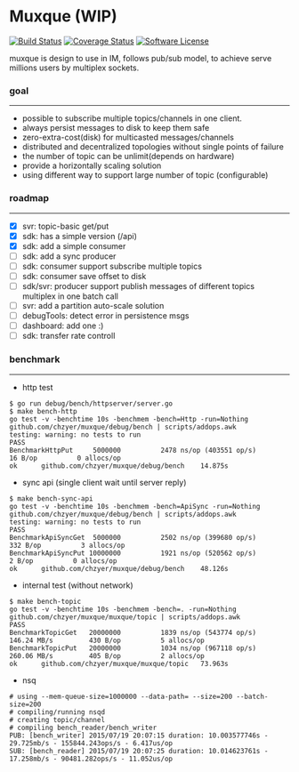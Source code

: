 # Muxque (WIP)

[![Build Status](https://travis-ci.org/chzyer/muxque.svg?branch=master)](https://travis-ci.org/chzyer/muxque)
[![Coverage Status](https://coveralls.io/repos/chzyer/muxque/badge.svg?branch=master&service=github)](https://coveralls.io/github/chzyer/muxque?branch=master)
[![Software License](https://img.shields.io/badge/license-MIT-brightgreen.svg)](LICENSE.md)

muxque is design to use in IM, follows pub/sub model, to achieve serve millions users by multiplex sockets.

### goal
---

* possible to subscribe multiple topics/channels in one client.
* always persist messages to disk to keep them safe
* zero-extra-cost(disk) for multicasted messages/channels
* distributed and decentralized topologies without single points of failure
* the number of topic can be unlimit(depends on hardware)
* provide a horizontally scaling solution
* using different way to support large number of topic (configurable)


### roadmap
---

* [x] svr: topic-basic get/put
* [x] sdk: has a simple version (/api)
* [x] sdk: add a simple consumer
* [ ] sdk: add a sync producer
* [ ] sdk: consumer support subscribe multiple topics
* [ ] sdk: consumer save offset to disk
* [ ] sdk/svr: producer support publish messages of different topics multiplex in one batch call
* [ ] svr: add a partition auto-scale solution
* [ ] debugTools: detect error in persistence msgs
* [ ] dashboard: add one :)
* [ ] sdk: transfer rate controll

### benchmark
---

* http test

```
$ go run debug/bench/httpserver/server.go
$ make bench-http
go test -v -benchtime 10s -benchmem -bench=Http -run=Nothing github.com/chzyer/muxque/debug/bench | scripts/addops.awk
testing: warning: no tests to run
PASS
BenchmarkHttpPut	 5000000	      2478 ns/op (403551 op/s) 		      16 B/op	       0 allocs/op
ok  	github.com/chzyer/muxque/debug/bench	14.875s
```

* sync api (single client wait until server reply)

```
$ make bench-sync-api
go test -v -benchtime 10s -benchmem -bench=ApiSync -run=Nothing github.com/chzyer/muxque/debug/bench | scripts/addops.awk
testing: warning: no tests to run
PASS
BenchmarkApiSyncGet	 5000000	      2502 ns/op (399680 op/s) 		     332 B/op	       3 allocs/op
BenchmarkApiSyncPut	10000000	      1921 ns/op (520562 op/s) 		       2 B/op	       0 allocs/op
ok  	github.com/chzyer/muxque/debug/bench	48.126s
```

* internal test (without network)

```
$ make bench-topic
go test -v -benchtime 10s -benchmem -bench=. -run=Nothing github.com/chzyer/muxque/muxque/topic | scripts/addops.awk
PASS
BenchmarkTopicGet	20000000	      1839 ns/op (543774 op/s) 		 146.24 MB/s	     430 B/op	       5 allocs/op
BenchmarkTopicPut	20000000	      1034 ns/op (967118 op/s) 		 260.06 MB/s	     405 B/op	       2 allocs/op
ok  	github.com/chzyer/muxque/muxque/topic	73.963s
```

* nsq

```
# using --mem-queue-size=1000000 --data-path= --size=200 --batch-size=200
# compiling/running nsqd
# creating topic/channel
# compiling bench_reader/bench_writer
PUB: [bench_writer] 2015/07/19 20:07:15 duration: 10.003577746s - 29.725mb/s - 155844.243ops/s - 6.417us/op
SUB: [bench_reader] 2015/07/19 20:07:25 duration: 10.014623761s - 17.258mb/s - 90481.282ops/s - 11.052us/op
```
